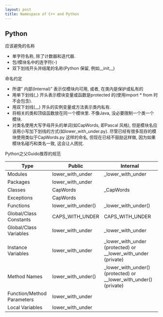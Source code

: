 ```yaml
---
layout: post
title: Namespace of C++ and Python
---
```


## Python

应该避免的名称
- 单字符名称, 除了计数器和迭代器.
- 包/模块名中的连字符(-)
- 双下划线开头并结尾的名称(Python 保留, 例如__init__)

命名约定
- 所谓” 内部(Internal)” 表示仅模块内可用, 或者, 在类内是保护或私有的
- 用单下划线(_) 开头表示模块变量或函数是protected 的(使用import * from 时不会包含).
- 用双下划线(__) 开头的实例变量或方法表示类内私有.
- 将相关的类和顶级函数放在同一个模块里. 不像Java, 没必要限制一个类一个模块.
- 对类名使用大写字母开头的单词(如CapWords, 即Pascal 风格), 但是模块名应该用小写加下划线的方式(如lower_with_under.py). 尽管已经有很多现存的模块使用类似于CapWords.py 这样的命名, 但现在已经不鼓励这样做, 因为如果模块名碰巧和类名一致, 这会让人困扰.

Python之父Guido推荐的规范

Type | Public | Internal
-|-|-
Modules | lower_with_under | _lower_with_under
Packages | lower_with_under | 
Classes | CapWords | _CapWords
Exceptions | CapWords |
Functions | lower_with_under() | _lower_with_under()
Global/Class Constants | CAPS_WITH_UNDER | CAPS_WITH_UNDER
Global/Class Variables |lower_with_under | _lower_with_under
Instance Variables | lower_with_under | _lower_with_under (protected) or __lower_with_under (private)
Method Names | lower_with_under() | _lower_with_under() (protected) or __lower_with_under() (private)
Function/Method Parameters | lower_with_under |
Local Variables | lower_with_under |


